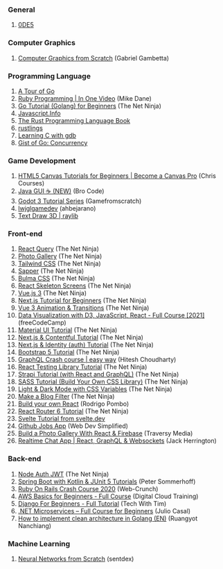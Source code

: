### General

1. [0DE5](https://www.0de5.net)

### Computer Graphics

1. [Computer Graphics from Scratch](https://gabrielgambetta.com/computer-graphics-from-scratch) (Gabriel Gambetta)

### Programming Language

1. [A Tour of Go](https://tour.golang.org/welcome)
2. [Ruby Programming | In One Video](https://youtu.be/8wZ2ZD--VTk) (Mike Dane)
3. [Go Tutorial (Golang) for Beginners](https://youtube.com/playlist?list=PL4cUxeGkcC9gC88BEo9czgyS72A3doDeM) (The Net Ninja)
4. [Javascript.Info](https://javascript.info/)
5. [The Rust Programming Language Book](https://doc.rust-lang.org/book/)
6. [rustlings](https://github.com/rust-lang/rustlings)
7. [Learning C with gdb](https://www.recurse.com/blog/5-learning-c-with-gdb)
8. [Gist of Go: Concurrency](https://antonz.org/go-concurrency/)

### Game Development

1. [HTML5 Canvas Tutorials for Beginners | Become a Canvas Pro](https://youtube.com/playlist?list=PLpPnRKq7eNW3We9VdCfx9fprhqXHwTPXL) (Chris Courses)
2. [Java GUI ☕ (NEW)](https://youtu.be/Kmgo00avvEw) (Bro Code)
3. [Godot 3 Tutorial Series](https://youtube.com/playlist?list=PLS9MbmO_ssyDk79j9ewONxV88fD5e_o5d) (Gamefromscratch)
4. [lwjglgamedev](https://ahbejarano.gitbook.io/lwjglgamedev/) (ahbejarano)
5. [Text Draw 3D | raylib](https://github.com/raysan5/raylib/blob/master/examples/text/text_draw_3d.c)

### Front-end

1. [React Query](https://www.youtube.com/playlist?list=PL4cUxeGkcC9jpi7Ptjl5b50p9gLjOFani) (The Net Ninja)
2. [Photo Gallery](https://www.youtube.com/watch?v=vUe91uOx7R0) (The Net Ninja)
3. [Tailwind CSS](https://www.youtube.com/playlist?list=PL4cUxeGkcC9gpXORlEHjc5bgnIi5HEGhw) (The Net Ninja)
4. [Sapper](https://www.youtube.com/playlist?list=PL4cUxeGkcC9gdr4Qhx83gBBcID-KMe-PQ) (The Net Ninja)
5. [Bulma CSS](https://www.youtube.com/playlist?list=PL4cUxeGkcC9iXItWKbaQxcyDT1u6E7a8a) (The Net Ninja)
6. [React Skeleton Screens](https://www.youtube.com/playlist?list=PL4cUxeGkcC9i6bZhMuAzQpC6YgLmB4k4-) (The Net Ninja)
7. [Vue.js 3](https://youtube.com/playlist?list=PL4cUxeGkcC9hYYGbV60Vq3IXYNfDk8At1) (The Net Ninja)
8. [Next.js Tutorial for Beginners](https://youtube.com/playlist?list=PL4cUxeGkcC9g9gP2onazU5-2M-AzA8eBw) (The Net Ninja)
9. [Vue 3 Animation & Transitions](https://youtube.com/playlist?list=PL4cUxeGkcC9ghm7-iTfS9n468Kp7l9Ipu) (The Net Ninja)
10. [Data Visualization with D3, JavaScript, React - Full Course [2021]](https://youtu.be/2LhoCfjm8R4) (freeCodeCamp)
11. [Material UI Tutorial](https://youtube.com/playlist?list=PL4cUxeGkcC9gjxLvV4VEkZ6H6H4yWuS58) (The Net Ninja)
12. [Next.js & Contentful Tutorial](https://youtube.com/playlist?list=PL4cUxeGkcC9jClk8wl1yJcN3Zlrr8YSA1) (The Net Ninja)
13. [Next.js & Identity (auth) Tutorial](https://youtube.com/playlist?list=PL4cUxeGkcC9ig-veuRaLI4QB0Ws8xMzjv) (The Net Ninja)
14. [Bootstrap 5 Tutorial](https://youtube.com/playlist?list=PL4cUxeGkcC9joIM91nLzd_qaH_AimmdAR) (The Net Ninja)
15. [GraphQL Crash course | easy way](https://youtu.be/_Zss2Mbz4Bs) (Hitesh Choudharty)
16. [React Testing Library Tutorial](https://youtube.com/playlist?list=PL4cUxeGkcC9gm4_-5UsNmLqMosM-dzuvQ) (The Net Ninja)
17. [Strapi Tutorial (with React and GraphQL)](https://youtube.com/playlist?list=PL4cUxeGkcC9h6OY8_8Oq6JerWqsKdAPxn) (The Net Ninja)
18. [SASS Tutorial (Build Your Own CSS Library)](https://youtube.com/playlist?list=PL4cUxeGkcC9jxJX7vojNVK-o8ubDZEcNb) (The Net Ninja)
19. [Light & Dark Mode with CSS Variables](https://youtube.com/playlist?list=PL4cUxeGkcC9jXaLsxbEmsPSOlb40ZLaKN) (The Net Ninja)
20. [Make a Blog Filter](https://youtube.com/playlist?list=PL4cUxeGkcC9jlP640kkF-7gs7Wk-N53ZZ) (The Net Ninja)
21. [Build your own React](https://pomb.us/build-your-own-react/) (Rodrigo Pombo)
22. [React Router 6 Tutorial](https://youtube.com/playlist?list=PL4cUxeGkcC9h7F1LWaQ7MAI8ptg5VjvxJ) (The Net Ninja)
23. [Svelte Tutorial from svelte.dev](https://svelte.dev/tutorial)
24. [Github Jobs App](https://www.youtube.com/watch?v=fxY1q4SCB64) (Web Dev Simplified)
25. [Build a Photo Gallery With React & Firebase](https://youtu.be/vUe91uOx7R0) (Traversy Media)
26. [Realtime Chat App | React, GraphQL & Websockets](https://youtu.be/E3NHd-PkLrQ) (Jack Herrington)

### Back-end

1. [Node Auth JWT](https://www.youtube.com/playlist?list=PL4cUxeGkcC9iqqESP8335DA5cRFp8loyp) (The Net Ninja)
2. [Spring Boot with Kotlin & JUnit 5 Tutorials](https://youtube.com/playlist?list=PL6gx4Cwl9DGDPsneZWaOFg0H2wsundyGr) (Peter Sommerhoff)
3. [Ruby On Rails Crash Course 2020](https://youtu.be/B3Fbujmgo60) (Web-Crunch)
4. [AWS Basics for Beginners - Full Course](https://youtu.be/ulprqHHWjng) (Digital Cloud Training)
5. [Django For Beginners - Full Tutorial](https://youtu.be/sm1mokevMWk) (Tech With Tim)
6. [.NET Microservices – Full Course for Beginners](https://youtu.be/CqCDOosvZIk) (Julio Casal)
7. [How to implement clean architecture in Golang (EN)](https://medium.com/@rayato159/how-to-implement-clean-architecture-in-golang-en-f50d66378ebf) (Ruangyot Nanchiang)

### Machine Learning

1. [Neural Networks from Scratch](https://youtube.com/playlist?list=PLQVvvaa0QuDcjD5BAw2DxE6OF2tius3V3) (sentdex)
